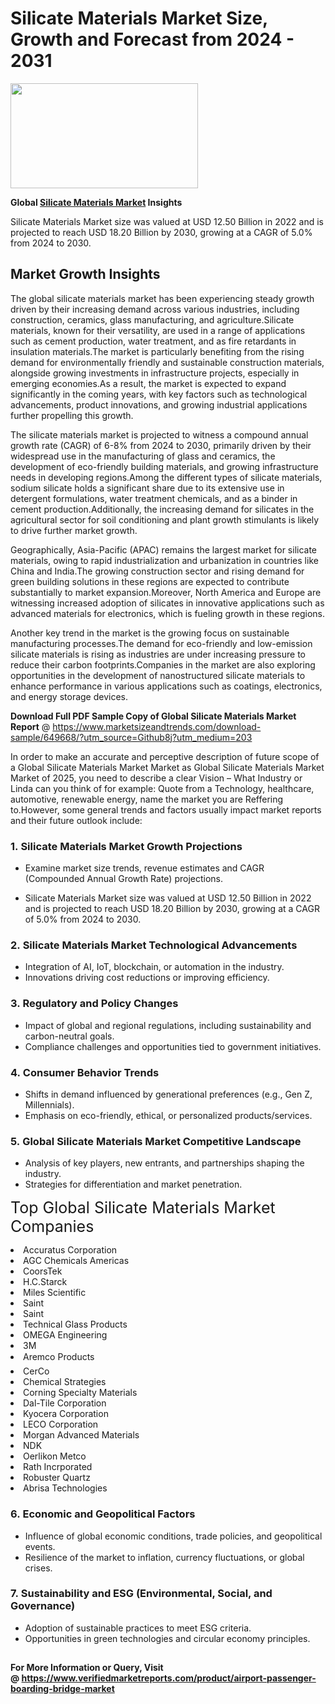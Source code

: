 <H1>Silicate Materials Market Size, Growth and Forecast from 2024 - 2031</H1><img class="aligncenter size-medium wp-image-584254" src="https://thirdeyenews.in/wp-content/uploads/2024/09/Global-Market-Research-300x168.jpeg" alt="" width="300" height="168" /><p><strong>Global&nbsp;<a href="https://www.marketsizeandtrends.com/download-sample/649668/?utm_source=Github8j?utm_medium=203">Silicate Materials Market</a> Insights</strong></p><p>Silicate Materials Market size was valued at USD 12.50 Billion in 2022 and is projected to reach USD 18.20 Billion by 2030, growing at a CAGR of 5.0% from 2024 to 2030.</p><p><h2>Market Growth Insights</h2> <p>The global silicate materials market has been experiencing steady growth driven by their increasing demand across various industries, including construction, ceramics, glass manufacturing, and agriculture.Silicate materials, known for their versatility, are used in a range of applications such as cement production, water treatment, and as fire retardants in insulation materials.The market is particularly benefiting from the rising demand for environmentally friendly and sustainable construction materials, alongside growing investments in infrastructure projects, especially in emerging economies.As a result, the market is expected to expand significantly in the coming years, with key factors such as technological advancements, product innovations, and growing industrial applications further propelling this growth.</p> <p>The silicate materials market is projected to witness a compound annual growth rate (CAGR) of 6-8% from 2024 to 2030, primarily driven by their widespread use in the manufacturing of glass and ceramics, the development of eco-friendly building materials, and growing infrastructure needs in developing regions.Among the different types of silicate materials, sodium silicate holds a significant share due to its extensive use in detergent formulations, water treatment chemicals, and as a binder in cement production.Additionally, the increasing demand for silicates in the agricultural sector for soil conditioning and plant growth stimulants is likely to drive further market growth.</p> <p>Geographically, Asia-Pacific (APAC) remains the largest market for silicate materials, owing to rapid industrialization and urbanization in countries like China and India.The growing construction sector and rising demand for green building solutions in these regions are expected to contribute substantially to market expansion.Moreover, North America and Europe are witnessing increased adoption of silicates in innovative applications such as advanced materials for electronics, which is fueling growth in these regions.</p> <p>Another key trend in the market is the growing focus on sustainable manufacturing processes.The demand for eco-friendly and low-emission silicate materials is rising as industries are under increasing pressure to reduce their carbon footprints.Companies in the market are also exploring opportunities in the development of nanostructured silicate materials to enhance performance in various applications such as coatings, electronics, and energy storage devices.</p> <p><span class=""><strong>Download Full PDF Sample Copy of Global Silicate Materials Market Report</strong> @ <a href="https://www.marketsizeandtrends.com/download-sample/649668/?utm_source=Github8j?utm_medium=203" target="_blank">https://www.marketsizeandtrends.com/download-sample/649668/?utm_source=Github8j?utm_medium=203</a></span></p><p>In order to make an accurate and perceptive description of future scope of a Global&nbsp;Silicate Materials Market Market as Global&nbsp;Silicate Materials Market Market of 2025, you need to describe a clear Vision &ndash; What Industry or Linda can you think of for example: Quote from a Technology, healthcare, automotive, renewable energy, name the market you are Reffering to.However, some general trends and factors usually impact market reports and their future outlook include:</p><h3>1.&nbsp;<strong>Silicate Materials Market Growth Projections</strong></h3><ul><li>Examine market size trends, revenue estimates and CAGR (Compounded Annual Growth Rate) projections.</li><li><p>Silicate Materials Market size was valued at USD 12.50 Billion in 2022 and is projected to reach USD 18.20 Billion by 2030, growing at a CAGR of 5.0% from 2024 to 2030.</p></li></ul><h3>2.&nbsp;<strong>Silicate Materials Market Technological Advancements</strong></h3><ul><li>Integration of AI, IoT, blockchain, or automation in the industry.</li><li>Innovations driving cost reductions or improving efficiency.</li></ul><h3>3.&nbsp;<strong>Regulatory and Policy Changes</strong></h3><ul><li>Impact of global and regional regulations, including sustainability and carbon-neutral goals.</li><li>Compliance challenges and opportunities tied to government initiatives.</li></ul><h3>4.&nbsp;<strong>Consumer Behavior Trends</strong></h3><ul><li>Shifts in demand influenced by generational preferences (e.g., Gen Z, Millennials).</li><li>Emphasis on eco-friendly, ethical, or personalized products/services.</li></ul><h3>5.&nbsp;<strong>Global Silicate Materials Market Competitive Landscape</strong></h3><ul><li>Analysis of key players, new entrants, and partnerships shaping the industry.</li><li>Strategies for differentiation and market penetration.</li></ul><p data-pm-slice="1 1 []"><span style="color: inherit; font-family: inherit; font-size: 25px;">Top Global Silicate Materials Market Companies</span></p><div class="" data-test-id=""><p><li>Accuratus Corporation</li><li> AGC Chemicals Americas</li><li> CoorsTek</li><li> H.C.Starck</li><li> Miles Scientific</li><li> Saint</li><li> Saint</li><li> Technical Glass Products</li><li> OMEGA Engineering</li><li> 3M</li><li> Aremco Products</li><li> CerCo</li><li> Chemical Strategies</li><li> Corning Specialty Materials</li><li> Dal-Tile Corporation</li><li> Kyocera Corporation</li><li> LECO Corporation</li><li> Morgan Advanced Materials</li><li> NDK</li><li> Oerlikon Metco</li><li> Rath Incrporated</li><li> Robuster Quartz</li><li> Abrisa Technologies</li></p></div><h3>6.&nbsp;<strong>Economic and Geopolitical Factors</strong></h3><ul><li>Influence of global economic conditions, trade policies, and geopolitical events.</li><li>Resilience of the market to inflation, currency fluctuations, or global crises.</li></ul><h3>7.&nbsp;<strong>Sustainability and ESG (Environmental, Social, and Governance)</strong></h3><ul><li>Adoption of sustainable practices to meet ESG criteria.</li><li>Opportunities in green technologies and circular economy principles.</li></ul><h2><strong style="font-size: 14px;">For More Information or Query, Visit @&nbsp;</strong><a style="background-color: #ffffff; font-size: 14px;" href="https://www.marketsizeandtrends.com/report/silicate-materials-market/" target="_blank">https://www.verifiedmarketreports.com/product/airport-passenger-boarding-bridge-market</a></h2>